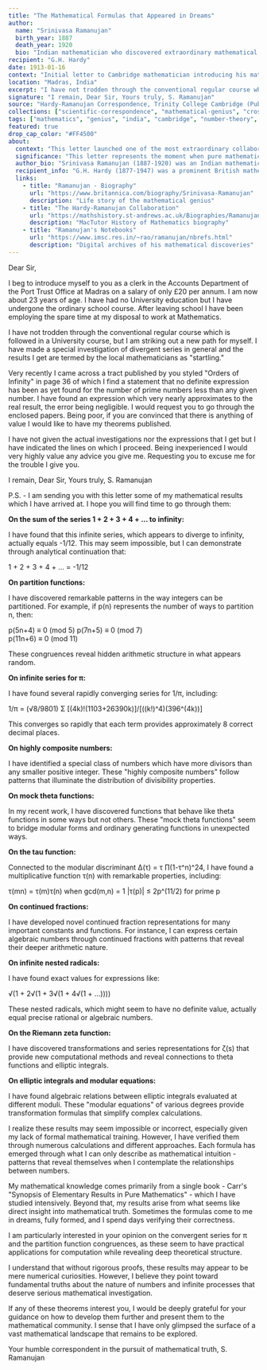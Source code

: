 ```yaml
---
title: "The Mathematical Formulas that Appeared in Dreams"
author:
  name: "Srinivasa Ramanujan"
  birth_year: 1887
  death_year: 1920
  bio: "Indian mathematician who discovered extraordinary mathematical theorems with little formal training"
recipient: "G.H. Hardy"
date: 1913-01-16
context: "Initial letter to Cambridge mathematician introducing his mathematical discoveries"
location: "Madras, India"
excerpt: "I have not trodden through the conventional regular course which is followed in a University course, but I am striking out a new path for myself."
signature: "I remain, Dear Sir, Yours truly, S. Ramanujan"
source: "Hardy-Ramanujan Correspondence, Trinity College Cambridge (Public Domain)"
collections: ["scientific-correspondence", "mathematical-genius", "cross-cultural-exchange"]
tags: ["mathematics", "genius", "india", "cambridge", "number-theory", "intuition"]
featured: true
drop_cap_color: "#FF4500"
about:
  context: "This letter launched one of the most extraordinary collaborations in mathematical history. Ramanujan, a self-taught clerk from India, sent this letter containing mathematical theorems that astounded Hardy, one of Britain's leading mathematicians."
  significance: "This letter represents the moment when pure mathematical genius transcended cultural and educational boundaries. It led to Ramanujan's invitation to Cambridge and discoveries that continue to influence mathematics, physics, and computer science today."
  author_bio: "Srinivasa Ramanujan (1887-1920) was an Indian mathematician who, with minimal formal training, discovered thousands of mathematical theorems. His intuitive grasp of numbers led to breakthroughs in number theory, infinite series, and continued fractions."
  recipient_info: "G.H. Hardy (1877-1947) was a prominent British mathematician at Cambridge University. He recognized Ramanujan's genius immediately and brought him to Cambridge, where they collaborated on groundbreaking research."
  links:
    - title: "Ramanujan - Biography"
      url: "https://www.britannica.com/biography/Srinivasa-Ramanujan"
      description: "Life story of the mathematical genius"
    - title: "The Hardy-Ramanujan Collaboration"
      url: "https://mathshistory.st-andrews.ac.uk/Biographies/Ramanujan/"
      description: "MacTutor History of Mathematics biography"
    - title: "Ramanujan's Notebooks"
      url: "https://www.imsc.res.in/~rao/ramanujan/nbrefs.html"
      description: "Digital archives of his mathematical discoveries"
---
```


Dear Sir,

I beg to introduce myself to you as a clerk in the Accounts Department of the Port Trust Office at Madras on a salary of only £20 per annum. I am now about 23 years of age. I have had no University education but I have undergone the ordinary school course. After leaving school I have been employing the spare time at my disposal to work at Mathematics.

I have not trodden through the conventional regular course which is followed in a University course, but I am striking out a new path for myself. I have made a special investigation of divergent series in general and the results I get are termed by the local mathematicians as "startling."

Very recently I came across a tract published by you styled "Orders of Infinity" in page 36 of which I find a statement that no definite expression has been as yet found for the number of prime numbers less than any given number. I have found an expression which very nearly approximates to the real result, the error being negligible. I would request you to go through the enclosed papers. Being poor, if you are convinced that there is anything of value I would like to have my theorems published.

I have not given the actual investigations nor the expressions that I get but I have indicated the lines on which I proceed. Being inexperienced I would very highly value any advice you give me. Requesting you to excuse me for the trouble I give you.

I remain, Dear Sir, Yours truly, S. Ramanujan

P.S. - I am sending you with this letter some of my mathematical results which I have arrived at. I hope you will find time to go through them:

**On the sum of the series 1 + 2 + 3 + 4 + ... to infinity:**

I have found that this infinite series, which appears to diverge to infinity, actually equals -1/12. This may seem impossible, but I can demonstrate through analytical continuation that:

1 + 2 + 3 + 4 + ... = -1/12

**On partition functions:**

I have discovered remarkable patterns in the way integers can be partitioned. For example, if p(n) represents the number of ways to partition n, then:

p(5n+4) ≡ 0 (mod 5)
p(7n+5) ≡ 0 (mod 7)  
p(11n+6) ≡ 0 (mod 11)

These congruences reveal hidden arithmetic structure in what appears random.

**On infinite series for π:**

I have found several rapidly converging series for 1/π, including:

1/π = (√8/9801) Σ [(4k)!(1103+26390k)]/[((k!)^4)(396^(4k))]

This converges so rapidly that each term provides approximately 8 correct decimal places.

**On highly composite numbers:**

I have identified a special class of numbers which have more divisors than any smaller positive integer. These "highly composite numbers" follow patterns that illuminate the distribution of divisibility properties.

**On mock theta functions:**

In my recent work, I have discovered functions that behave like theta functions in some ways but not others. These "mock theta functions" seem to bridge modular forms and ordinary generating functions in unexpected ways.

**On the tau function:**

Connected to the modular discriminant Δ(τ) = τ ∏(1-τ^n)^24, I have found a multiplicative function τ(n) with remarkable properties, including:

τ(mn) = τ(m)τ(n) when gcd(m,n) = 1
|τ(p)| ≤ 2p^(11/2) for prime p

**On continued fractions:**

I have developed novel continued fraction representations for many important constants and functions. For instance, I can express certain algebraic numbers through continued fractions with patterns that reveal their deeper arithmetic nature.

**On infinite nested radicals:**

I have found exact values for expressions like:

√(1 + 2√(1 + 3√(1 + 4√(1 + ...))))

These nested radicals, which might seem to have no definite value, actually equal precise rational or algebraic numbers.

**On the Riemann zeta function:**

I have discovered transformations and series representations for ζ(s) that provide new computational methods and reveal connections to theta functions and elliptic integrals.

**On elliptic integrals and modular equations:**

I have found algebraic relations between elliptic integrals evaluated at different moduli. These "modular equations" of various degrees provide transformation formulas that simplify complex calculations.

I realize these results may seem impossible or incorrect, especially given my lack of formal mathematical training. However, I have verified them through numerous calculations and different approaches. Each formula has emerged through what I can only describe as mathematical intuition - patterns that reveal themselves when I contemplate the relationships between numbers.

My mathematical knowledge comes primarily from a single book - Carr's "Synopsis of Elementary Results in Pure Mathematics" - which I have studied intensively. Beyond that, my results arise from what seems like direct insight into mathematical truth. Sometimes the formulas come to me in dreams, fully formed, and I spend days verifying their correctness.

I am particularly interested in your opinion on the convergent series for π and the partition function congruences, as these seem to have practical applications for computation while revealing deep theoretical structure.

I understand that without rigorous proofs, these results may appear to be mere numerical curiosities. However, I believe they point toward fundamental truths about the nature of numbers and infinite processes that deserve serious mathematical investigation.

If any of these theorems interest you, I would be deeply grateful for your guidance on how to develop them further and present them to the mathematical community. I sense that I have only glimpsed the surface of a vast mathematical landscape that remains to be explored.

Your humble correspondent in the pursuit of mathematical truth,
S. Ramanujan